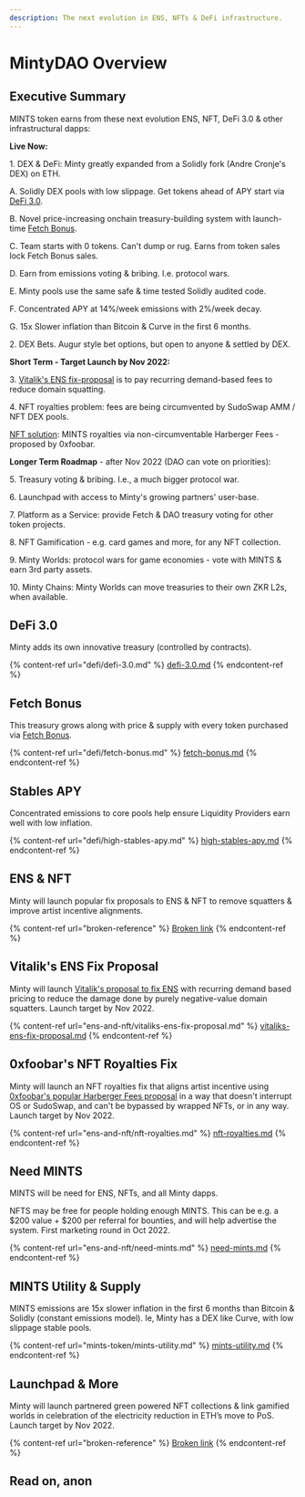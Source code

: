 ```yaml
---
description: The next evolution in ENS, NFTs & DeFi infrastructure.
---
```


# MintyDAO Overview

## **Executive Summary**

MINTS token earns from these next evolution ENS, NFT, DeFi 3.0 & other infrastructural dapps:

**Live Now:**

1\. DEX & DeFi: Minty greatly expanded from a Solidly fork (Andre Cronje's DEX) on ETH.

&#x20; A. Solidly DEX pools with low slippage. Get tokens ahead of APY start via [DeFi 3.0](defi/defi-3.0.md).

&#x20; B. Novel price-increasing onchain treasury-building system with launch-time [Fetch Bonus](defi/fetch-bonus.md).

&#x20; C. Team starts with 0 tokens. Can't dump or rug. Earns from token sales lock Fetch Bonus sales.

&#x20; D. Earn from emissions voting & bribing. I.e. protocol wars.

&#x20; E. Minty pools use the same safe & time tested Solidly audited code.

&#x20; F. Concentrated APY at 14%/week emissions with 2%/week decay.

&#x20; G. 15x Slower inflation than Bitcoin & Curve in the first 6 months.

2\. DEX Bets. Augur style bet options, but open to anyone & settled by DEX.

**Short Term - Target Launch by Nov 2022:**

3\. [Vitalik's ENS fix-proposal](https://twitter.com/vitalikbuterin/status/1568070721753989120) is to pay recurring demand-based fees to reduce domain squatting.

4\. NFT royalties problem: fees are being circumvented by SudoSwap AMM / NFT DEX pools.

&#x20; [NFT solution](https://twitter.com/0xfoobar/status/1563614234390704129): MINTS royalties via non-circumventable Harberger Fees - proposed by 0xfoobar.

**Longer Term Roadmap** - after Nov 2022 (DAO can vote on priorities):

5\. Treasury voting & bribing. I.e., a much bigger protocol war.

6\. Launchpad with access to Minty's growing partners' user-base.

7\. Platform as a Service: provide Fetch & DAO treasury voting for other token projects.

8\. NFT Gamification - e.g. card games and more, for any NFT collection.

9\. Minty Worlds: protocol wars for game economies - vote with MINTS & earn 3rd party assets.

10\. Minty Chains: Minty Worlds can move treasuries to their own ZKR L2s, when available.

## DeFi 3.0

Minty adds its own innovative treasury (controlled by contracts).

{% content-ref url="defi/defi-3.0.md" %}
[defi-3.0.md](defi/defi-3.0.md)
{% endcontent-ref %}

## Fetch Bonus

This treasury grows along with price & supply with every token purchased via [Fetch Bonus](https://mintydao.io/fetch).

{% content-ref url="defi/fetch-bonus.md" %}
[fetch-bonus.md](defi/fetch-bonus.md)
{% endcontent-ref %}

## Stables APY

Concentrated emissions to core pools help ensure Liquidity Providers earn well with low inflation.

{% content-ref url="defi/high-stables-apy.md" %}
[high-stables-apy.md](defi/high-stables-apy.md)
{% endcontent-ref %}

## ENS & NFT

Minty will launch popular fix proposals to ENS & NFT to remove squatters & improve artist incentive alignments.

{% content-ref url="broken-reference" %}
[Broken link](broken-reference)
{% endcontent-ref %}

## Vitalik's ENS Fix Proposal

Minty will launch [Vitalik's proposal to fix ENS](https://twitter.com/vitalikbuterin/status/1568070721753989120) with recurring demand based pricing to reduce the damage done by purely negative-value domain squatters. Launch target by Nov 2022.

{% content-ref url="ens-and-nft/vitaliks-ens-fix-proposal.md" %}
[vitaliks-ens-fix-proposal.md](ens-and-nft/vitaliks-ens-fix-proposal.md)
{% endcontent-ref %}

## 0xfoobar's NFT Royalties Fix

Minty will launch an NFT royalties fix that aligns artist incentive using [0xfoobar's popular Harberger Fees proposal](https://twitter.com/0xfoobar/status/1563614234390704129?s=20\&t=KQoDGfY9K5PIiihI3Vc2\_g) in a way that doesn't interrupt OS or SudoSwap, and can't be bypassed by wrapped NFTs, or in any way.  Launch target by Nov 2022.

{% content-ref url="ens-and-nft/nft-royalties.md" %}
[nft-royalties.md](ens-and-nft/nft-royalties.md)
{% endcontent-ref %}



## Need MINTS

MINTS will be need for ENS, NFTs, and all Minty dapps.

NFTS may be free for people holding enough MINTS. This can be e.g. a $200 value + $200 per referral for bounties, and will help advertise the system. First marketing round in Oct 2022.

{% content-ref url="ens-and-nft/need-mints.md" %}
[need-mints.md](ens-and-nft/need-mints.md)
{% endcontent-ref %}

## MINTS Utility & Supply

MINTS emissions are 15x slower inflation in the first 6 months than Bitcoin & Solidly (constant emissions model). Ie, Minty has a DEX like Curve, with low slippage stable pools.

{% content-ref url="mints-token/mints-utility.md" %}
[mints-utility.md](mints-token/mints-utility.md)
{% endcontent-ref %}



## Launchpad & More

Minty will launch partnered green powered NFT collections & link gamified worlds in celebration of the electricity reduction in ETH’s move to PoS.  Launch target by Nov 2022.

{% content-ref url="broken-reference" %}
[Broken link](broken-reference)
{% endcontent-ref %}

## Read on, anon
